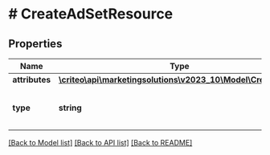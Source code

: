 # # CreateAdSetResource

## Properties

Name | Type | Description | Notes
------------ | ------------- | ------------- | -------------
**attributes** | [**\criteo\api\marketingsolutions\v2023_10\Model\CreateAdSet**](CreateAdSet.md) |  | [optional]
**type** | **string** | Canonical type name of the entity | [optional]

[[Back to Model list]](../../README.md#models) [[Back to API list]](../../README.md#endpoints) [[Back to README]](../../README.md)
